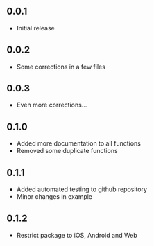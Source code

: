 ## 0.0.1

* Initial release

## 0.0.2

* Some corrections in a few files

## 0.0.3

* Even more corrections...

## 0.1.0

* Added more documentation to all functions
* Removed some duplicate functions

## 0.1.1

* Added automated testing to github repository
* Minor changes in example

## 0.1.2

* Restrict package to iOS, Android and Web
